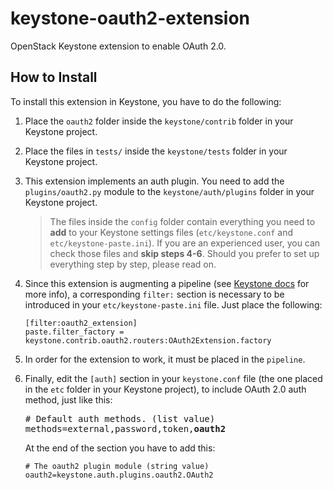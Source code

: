 # keystone-oauth2-extension
OpenStack Keystone extension to enable OAuth 2.0.

## How to Install
To install this extension in Keystone, you have to do the following:

1. Place the `oauth2` folder inside the `keystone/contrib` folder in your Keystone project.

2. Place the files in `tests/` inside the `keystone/tests` folder in your Keystone project.

3. This extension implements an auth plugin. You need to add the `plugins/oauth2.py` module to the `keystone/auth/plugins` folder in your Keystone project.

   > The files inside the `config` folder contain everything you need to **add** to your Keystone settings files (`etc/keystone.conf` and `etc/keystone-paste.ini`). If you are an experienced user, you can check those files and **skip steps 4-6**. Should you prefer to set up everything step by step, please read on.

4. Since this extension is augmenting a pipeline (see [Keystone docs](http://docs.openstack.org/developer/keystone/extension_development.html#modifying-the-keystone-paste-ini-file) for more info), a corresponding `filter:` section is necessary to be introduced in your `etc/keystone-paste.ini` file. Just place the following:
   ```
   [filter:oauth2_extension]
   paste.filter_factory = keystone.contrib.oauth2.routers:OAuth2Extension.factory
   ``` 
5. In order for the extension to work, it must be placed in the `pipeline`.

6. Finally, edit the `[auth]` section in your `keystone.conf` file (the one placed in the `etc` folder in your Keystone project), to include OAuth 2.0 auth method, just like this:
   <pre>
   # Default auth methods. (list value)
   methods=external,password,token,<b>oauth2</b>
   </pre>

   At the end of the section you have to add this:
   ```
   # The oauth2 plugin module (string value)
   oauth2=keystone.auth.plugins.oauth2.OAuth2
   ```
